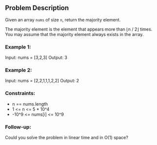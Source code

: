 ## Problem Description

Given an array `nums` of size `n`, return the majority element.

The majority element is the element that appears more than ⌊n / 2⌋ times. You may assume that the majority element always exists in the array.

### Example 1:

Input: nums = [3,2,3]
Output: 3

### Example 2:

Input: nums = [2,2,1,1,1,2,2]
Output: 2

### Constraints:

- n == nums.length
- 1 <= n <= 5 * 10^4
- -10^9 <= nums[i] <= 10^9

### Follow-up:

Could you solve the problem in linear time and in O(1) space?
